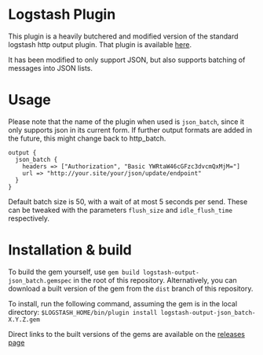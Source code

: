 # Logstash Plugin

This plugin is a heavily butchered and modified version of the standard logstash http output plugin. That plugin is available [here](https://github.com/logstash-plugins/logstash-output-http). 

It has been modified to only support JSON, but also supports batching of messages into JSON lists.

# Usage

Please note that the name of the plugin when used is `json_batch`, since it only supports json in its current form. If further output formats are added in the future, this might change back to http_batch.

    output {
      json_batch {
        headers => ["Authorization", "Basic YWRtaW46cGFzc3dvcmQxMjM="]
        url => "http://your.site/your/json/update/endpoint"
      }
    }
    
Default batch size is 50, with a wait of at most 5 seconds per send. These can be tweaked with the parameters `flush_size` and `idle_flush_time` respectively.

# Installation & build

To build the gem yourself, use `gem build logstash-output-json_batch.gemspec` in the root of this repository. Alternatively, you can download a built version of the gem from the `dist` branch of this repository. 

To install, run the following command, assuming the gem is in the local directory: `$LOGSTASH_HOME/bin/plugin install logstash-output-json_batch-X.Y.Z.gem`

Direct links to the built versions of the gems are available on the [releases page](https://github.com/jwestberg/logstash-output-http_batch/releases)

